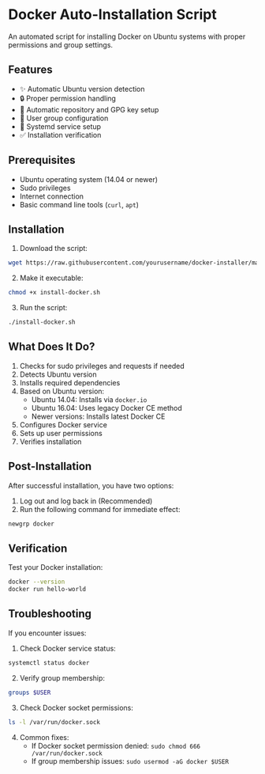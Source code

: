 # Docker Auto-Installation Script

An automated script for installing Docker on Ubuntu systems with proper permissions and group settings.

## Features

- ✨ Automatic Ubuntu version detection
- 🔒 Proper permission handling
- 🔄 Automatic repository and GPG key setup
- 👥 User group configuration
- 🚀 Systemd service setup
- ✅ Installation verification

## Prerequisites

- Ubuntu operating system (14.04 or newer)
- Sudo privileges
- Internet connection
- Basic command line tools (`curl`, `apt`)

## Installation

1. Download the script:
```bash
wget https://raw.githubusercontent.com/yourusername/docker-installer/main/install-docker.sh
```

2. Make it executable:
```bash
chmod +x install-docker.sh
```

3. Run the script:
```bash
./install-docker.sh
```

## What Does It Do?

1. Checks for sudo privileges and requests if needed
2. Detects Ubuntu version
3. Installs required dependencies
4. Based on Ubuntu version:
   - Ubuntu 14.04: Installs via `docker.io`
   - Ubuntu 16.04: Uses legacy Docker CE method
   - Newer versions: Installs latest Docker CE
5. Configures Docker service
6. Sets up user permissions
7. Verifies installation

## Post-Installation

After successful installation, you have two options:

1. Log out and log back in (Recommended)
2. Run the following command for immediate effect:
```bash
newgrp docker
```

## Verification

Test your Docker installation:
```bash
docker --version
docker run hello-world
```

## Troubleshooting

If you encounter issues:

1. Check Docker service status:
```bash
systemctl status docker
```

2. Verify group membership:
```bash
groups $USER
```

3. Check Docker socket permissions:
```bash
ls -l /var/run/docker.sock
```

4. Common fixes:
   - If Docker socket permission denied: `sudo chmod 666 /var/run/docker.sock`
   - If group membership issues: `sudo usermod -aG docker $USER`
